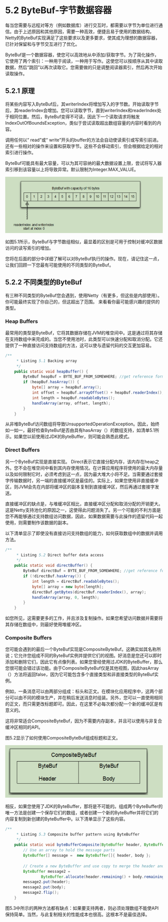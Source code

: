 # 5.2 ByteBuf-字节数据容器

每当您需要与远程对等方（例如数据库）进行交互时，都需要以字节为单位进行通信。由于上述原因和其他原因，需要一种高效，便捷且易于使用的数据结构，Netty的ByteBuf实现满足了这些要求以及更多要求，使其成为理想的数据容器，已针对保留和与字节交互进行了优化。

ByteBuf是一个数据容器，使您可以高效地从中添加/获取字节。为了简化操作，它使用了两个索引：一种用于阅读，一种用于写作。这使您可以按顺序从其中读取数据，然后“跳回”以再次读取它。您需要做的只是调整阅读器索引，然后再次开始读取操作。

## 5.2.1 原理

将某些内容写入ByteBuf后，其writerIndex将增加写入的字节数。开始读取字节后，其readerIndex会增加。您可以读取字节，直到writerIndex和readerIndex处于相同位置。然后，ByteBuf变得不可读，因此下一个读取请求将触发IndexOutOfBoundsException，类似于尝试读取超出数组容量的内容时看到的内容。

调用任何以“ read”或“ write”开头的buffer的方法会自动使读索引或写索引前进。还有一些相对的操作来设置和获取字节。这些不会移动索引，但会根据给定的相对索引进行操作。

ByteBuf可能具有最大容量，可以为其可容纳的最大数据设置上限，尝试将写入器索引移到该容量以上将导致异常。默认限制为Integer.MAX\_VALUE。

![Figure 5.1 A 16-byte ByteBuf, initialized with the read and write indices set to 0](../.gitbook/assets/image%20%2829%29.png)

如图5.1所示，ByteBuf与字节数组相似，最显着的区别是可用于控制对缓冲区数据访问的读写索引的增加。

您将在后面的部分中详细了解可以对ByteBuf执行的操作。现在，请记住这一点，让我们回顾一下您最有可能使用的不同类型的ByteBuf。

## 5.2.2 不同类型的ByteBuf

有三种不同类型的ByteBuf您会遇到，使用Netty（有更多，但这些是内部使用）。 你可能最终实现了你自己的，但这超出了范围。 来看看你最可能感兴趣的提供的类型。

### Heap Buffers

最常用的类型是ByteBuf，它将其数据存储在JVM的堆空间中。这是通过将其存储在支持数组中来完成的。当您不使用池时，此类型可以快速分配和取消分配。它还提供了一种直接访问支持数组的方法，这可以使与遗留代码的交互更加容易。

```java
/**
     * Listing 5.1 Backing array
     */
    public static void heapBuffer() {
        ByteBuf heapBuf = BYTE_BUF_FROM_SOMEWHERE; //get reference form somewhere
        if (heapBuf.hasArray()) {
            byte[] array = heapBuf.array();
            int offset = heapBuf.arrayOffset() + heapBuf.readerIndex();
            int length = heapBuf.readableBytes();
            handleArray(array, offset, length);
        }
    }
```

从非堆ByteBuf访问数组将导致UnsupportedOperationException。因此，始终如一如一，最好检查ByteBuf是否由具有hasArray（）的数组支持，如清单5.1所示。如果您以前使用过JDK的ByteBuffer，则可能会熟悉此模式。

### Direct Buffers

另一个ByteBuf实现是直接实现。 Direct表示它直接分配内存，该内存在heap之外。您不会在堆空间中看到其内存使用情况。在计算应用程序将使用的最大内存量以及如何限制它时，必须考虑到这一点，因为最大堆大小将不足。当需要通过套接字传输数据时，另一端的直接缓冲区是最佳的。实际上，如果您使用非直接缓冲区，则JVM会先在内部将缓冲区的副本复制到直接缓冲区，然后再通过套接字发送。

直接缓冲区的缺点是，与堆缓冲区相比，直接缓冲区分配和取消分配的开销更大。这是Netty支持池化的原因之一，这使得此问题消失了。另一个可能的不利方面是您不再能够通过支持数组访问数据，因此，如果数据需要与此操作的遗留代码一起使用，则需要制作该数据的副本。

以下清单显示了即使没有直接访问支持数组的能力，如何获取数组中的数据并调用方法。

```java
/**
     * Listing 5.2 Direct buffer data access
     */
    public static void directBuffer() {
        ByteBuf directBuf = BYTE_BUF_FROM_SOMEWHERE; //get reference form somewhere
        if (!directBuf.hasArray()) {
            int length = directBuf.readableBytes();
            byte[] array = new byte[length];
            directBuf.getBytes(directBuf.readerIndex(), array);
            handleArray(array, 0, length);
        }
    }

```

如您所见，这需要更多的工作，并且涉及复制操作。如果您希望访问数据并需要将其存储在数组中，则最好使用堆缓冲区。

### Composite Buffers

您可能会遇到的最后一个ByteBuf实现是CompositeByteBuf。这确实如其名称所说；它允许您组成不同的ByteBuf实例并提供它们的视图。好消息是您还可以即时添加和删除它们，因此它有点像列表。如果您曾经使用过JDK的ByteBuffer，那么您很可能会错过该功能。由于CompositeByteBuf仅是其他视图，因此hasArray（）方法将返回false，因为它可能包含多个直接类型和非直接类型的ByteBuf实例。

例如，一条消息可以由两部分组成：标头和正文。在模块化应用程序中，这两个部分可以由不同的模块生产，并在稍后发送消息时组装。另外，您可以一直使用相同的正文，而只需更改标题即可。因此，在这里不必每次都分配一个新的缓冲区是有意义的。

这将非常适合CompositeByteBuf，因为不需要内存副本，并且可以使用与非复合缓冲区相同的API。

图5.2显示了如何使用CompositeByteBuf组成标题和正文。

![Figure 5.2 CompositeBuf that holds a header and body.](../.gitbook/assets/image%20%2830%29.png)

相反，如果您使用了JDK的ByteBuffer，那将是不可能的。组成两个ByteBuffer的唯一方法是创建一个保存它们的数组，或者创建一个新的ByteBuffer并将它们的内容复制到新创建的ByteBuffer中。以下清单显示了这些内容。

```java
/**
     * Listing 5.3 Composite buffer pattern using ByteBuffer
     */
    public static void byteBufferComposite(ByteBuffer header, ByteBuffer body) {
        // Use an array to hold the message parts
        ByteBuffer[] message =  new ByteBuffer[]{ header, body };

        // Create a new ByteBuffer and use copy to merge the header and body
        ByteBuffer message2 =
                ByteBuffer.allocate(header.remaining() + body.remaining());
        message2.put(header);
        message2.put(body);
        message2.flip();
    }
```

图5.3中所示的两种方法都有缺点：如果要支持两者，则必须处理数组不能使API保持简单。当然，与此复制相关的性能成本也很高。这根本不是最佳选择。



